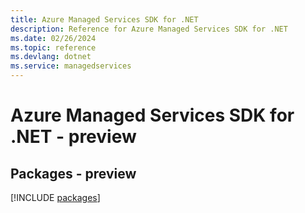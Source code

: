 ```yaml
---
title: Azure Managed Services SDK for .NET
description: Reference for Azure Managed Services SDK for .NET
ms.date: 02/26/2024
ms.topic: reference
ms.devlang: dotnet
ms.service: managedservices
---
```

# Azure Managed Services SDK for .NET - preview
## Packages - preview
[!INCLUDE [packages](managed-services-index.md)]